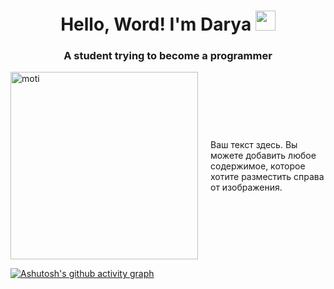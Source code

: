 <h1 align="center">Hello, Word! I'm Darya <img src="https://github.com/blackcater/blackcater/raw/main/images/Hi.gif" height="32"/></h1>
<h3 align="center">A student trying to become a programmer</h3>

<div style="display: flex; align-items: center;">
    <img src="https://i.pinimg.com/736x/15/34/88/153488ba983467042f02a0e7d530e2a0.jpg" alt="moti" width="300" style="margin-right: 20px;">
    <div>
        <p>Ваш текст здесь. Вы можете добавить любое содержимое, которое хотите разместить справа от изображения.</p>
    </div>
</div>

[![Ashutosh's github activity graph](https://activity-graph.herokuapp.com/graph?username=dex1fy)](https://github.com/dex1fy/github-readme-activity-graph)
